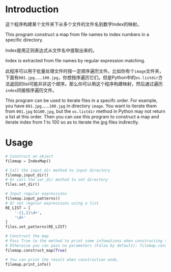 # Introduction

这个程序构建某个文件夹下从多个文件的文件名到数字Index的映射。

This program construct a map from file names to index numbers in a specific directory.

Index是用正则表达式从文件名中提取出来的。

Index is extracted from file names by regular expression matching.

此程序可以用于批量处理文件时按一定顺序遍历文件。比如你有个`image`文件夹，下面有`001.jpg`……`100.jpg`，你想按序遍历它们。但是Python中的`os.listdir`方法返回的list可能并非这个顺序。那么你可以用这个程序构建映射，然后通过遍历`index`间接按序遍历文件。

This program can be used to iterate files in a specifc order. For example, you  have `001.jpg`……`100.jpg` in directory `image`. You want to iterate them from `001.jpg` to`100.jpg`, but the `os.listdir` method in Python may not return a list at this order. Then you can use this program to construct a map and iterate index from 1 to 100 so as to iterate the jpg files indirectly.

# Usage

```python
# Construct an object
filemap = IndexMap()

# Call the input_dir method to input directory
filemap.input_dir()
# Or call the ser_dir method to set directory
files.set_dir()

# Input regular expressions
filemap.input_patterns()
# Or set regular expressions using a list
RE_LIST = [
	'-{1,1}\d+',
	'\d+'
]
files.set_patterns(RE_LIST)

# Construct the map
# Pass True to the method to print some infomations when constructing the map.
# Otherwise you can pass no parameters (False by default): filemap.construct_map()
filemap.construct_map(True)

# You can print the result when construction ends.
filemap.print_info()
```




